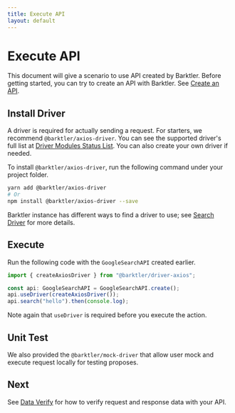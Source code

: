 ```yaml
---
title: Execute API
layout: default
---
```


# Execute API

This document will give a scenario to use API created by Barktler. Before getting started, you can try to create an API with Barktler. See [Create an API](./create-an-api).

## Install Driver

A driver is required for actually sending a request. For starters, we recommend `@barktler/axios-driver`. You can see the supported driver's full list at [Driver Modules Status List](../modules/driver). You can also create your own driver if needed.

To install `@barktler/axios-driver`, run the following command under your project folder.

```sh
yarn add @barktler/axios-driver
# Or
npm install @barktler/axios-driver --save
```

Barktler instance has different ways to find a driver to use; see [Search Driver](../document/search-driver) for more details.

## Execute

Run the following code with the `GoogleSearchAPI` created earlier.

```ts
import { createAxiosDriver } from "@barktler/driver-axios";

const api: GoogleSearchAPI = GoogleSearchAPI.create();
api.useDriver(createAxiosDriver());
api.search("hello").then(console.log);
```

Note again that `useDriver` is required before you execute the action.

## Unit Test

We also provided the `@barktler/mock-driver` that allow user mock and execute request locally for testing proposes.

## Next

See [Data Verify](./data-verify) for how to verify request and response data with your API.
